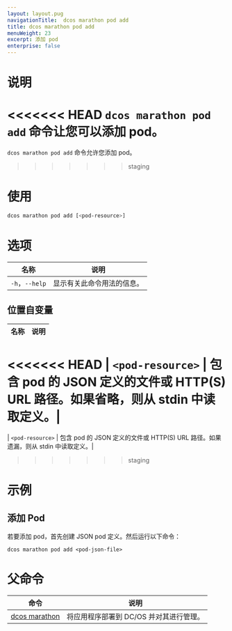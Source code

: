 ```yaml
---
layout: layout.pug
navigationTitle:  dcos marathon pod add
title: dcos marathon pod add
menuWeight: 23
excerpt: 添加 pod
enterprise: false
---
```



# 说明
<<<<<<< HEAD
`dcos marathon pod add` 命令让您可以添加 pod。
=======
`dcos marathon pod add` 命令允许您添加 pod。
>>>>>>> staging

# 使用

```bash
dcos marathon pod add [<pod-resource>]
```

# 选项

| 名称 | 说明 |
|---------|-------------|
| `-h`，`--help` | 显示有关此命令用法的信息。 |

## 位置自变量

| 名称 | 说明 |
|---------|-------------|
<<<<<<< HEAD
| `<pod-resource>` | 包含 pod 的 JSON 定义的文件或 HTTP(S) URL 路径。如果省略，则从 stdin 中读取定义。|
=======
| `<pod-resource>` | 包含 pod 的 JSON 定义的文件或 HTTP(S) URL 路径。如果遗漏，则从 stdin 中读取定义。|
>>>>>>> staging


# 示例

## 添加 Pod

若要添加 pod，首先创建 JSON pod 定义。然后运行以下命令：
```
dcos marathon pod add <pod-json-file>
```

# 父命令

| 命令 | 说明 |
|---------|-------------|
| [dcos marathon](/cn/1.12/cli/command-reference/dcos-marathon/) | 将应用程序部署到 DC/OS 并对其进行管理。|